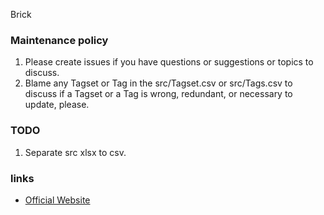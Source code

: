  Brick

### Maintenance policy

1. Please create issues if you have questions or suggestions or topics to discuss.
2. Blame any Tagset or Tag in the src/Tagset.csv or src/Tags.csv to discuss if a Tagset or a Tag is wrong, redundant, or necessary to update, please.

### TODO
1. Separate src xlsx to csv.

### links
* [Official Website](http://brickschema.org)

